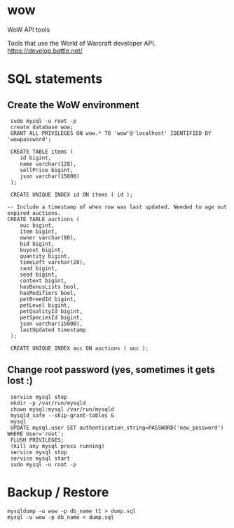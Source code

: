 # wow
WoW API tools

Tools that use the World of Warcraft developer API.
https://develop.battle.net/

# SQL statements

## Create the WoW environment

```
 sudo mysql -u root -p
 create database wow;
 GRANT ALL PRIVILEGES ON wow.* TO 'wow'@'localhost' IDENTIFIED BY 'wowpassword';

 CREATE TABLE items (
    id bigint,
    name varchar(128),
    sellPrice bigint,
    json varchar(15000)
 );

 CREATE UNIQUE INDEX id ON items ( id );

-- Include a timestamp of when row was last updated. Needed to age out expired auctions.
CREATE TABLE auctions (
    auc bigint,
    item bigint,
    owner varchar(80),
    bid bigint,
    buyout bigint,
    quantity bigint,
    timeLeft varchar(20),
    rand bigint,
    seed bigint,
    context bigint,
    hasBonusLists bool,
    hasModifiers bool,
    petBreedId bigint,
    petLevel bigint,
    petQualityId bigint,
    petSpeciesId bigint,
    json varchar(15000),
    lastUpdated timestamp
 );

 CREATE UNIQUE INDEX auc ON auctions ( auc );
```

## Change root password (yes, sometimes it gets lost :)

```
 service mysql stop
 mkdir -p /var/run/mysqld
 chown mysql:mysql /var/run/mysqld
 mysqld_safe --skip-grant-tables &
 mysql
 UPDATE mysql.user SET authentication_string=PASSWORD('new_password') WHERE User='root';
 FLUSH PRIVILEGES;
 (kill any mysql procs running)
 service mysql stop
 service mysql start
 sudo mysql -u root -p
```

# Backup / Restore

```
mysqldump -u wow -p db_name t1 > dump.sql
mysql -u wow -p db_name < dump.sql
```
